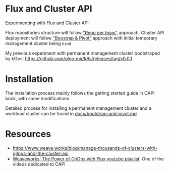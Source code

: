# Flux and Cluster API

Experimenting with Flux and Cluster API

Flux repositories structure will follow ["Repo per team"](https://fluxcd.io/docs/guides/repository-structure/#repo-per-team) approach.
Cluster API deployment will follow ["Boostrap & Pivot"](https://cluster-api.sigs.k8s.io/clusterctl/commands/move.html) approach with initial temporary management cluster being `kind`

My previous experiment with permanent management cluster bootstraped by kOps: https://github.com/olga-mir/k8s/releases/tag/v0.0.1

# Installation

The installation process mainly follows the getting started guide in CAPI book, with some modifications.

Detailed process for installing a permanent management cluster and a workload cluster can be found in [docs/bootstrap-and-pivot.md](docs/bootstrap-and-pivot.md)

# Resources

* https://www.weave.works/blog/manage-thousands-of-clusters-with-gitops-and-the-cluster-api
* [Weaveworks' The Power of GitOps with Flux youtube playlist](https://www.youtube.com/playlist?list=PL9lTuCFNLaD3fI_g-NXWVxopnJ0adn65d). One of the videos dedicated to CAPI
